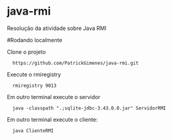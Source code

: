 # java-rmi
Resolução da atividade sobre Java RMI

#Rodando localmente

Clone o projeto
```
  https://github.com/PatrickGimenes/java-rmi.git
```
Execute o rmiregistry

```
  rmiregistry 9013
```
Em outro terminal execute o servidor
```
  java -classpath ".;sqlite-jdbc-3.43.0.0.jar" ServidorRMI
```

Em outro terminal execute o cliente:
```
  java ClienteRMI
```

